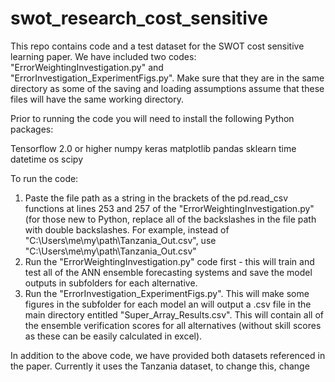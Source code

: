 # swot_research_cost_sensitive
This repo contains code and a test dataset for the SWOT cost sensitive learning paper. We have included two codes: "ErrorWeightingInvestigation.py" and "ErrorInvestigation_ExperimentFigs.py". Make sure that they are in the same directory as some of the saving and loading assumptions assume that these files will have the same working directory.

Prior to running the code you will need to install the following Python packages:

Tensorflow 2.0 or higher
numpy
keras
matplotlib
pandas
sklearn
time
datetime
os
scipy

To run the code:

1. Paste the file path as a string in the brackets of the pd.read_csv functions at lines 253 and 257 of the "ErrorWeightingInvestigation.py" (for those new to Python, replace all of the backslashes in the file path with double backslashes. For example, instead of "C:\Users\me\my\path\Tanzania_Out.csv", use "C:\\Users\\me\\my\\path\\Tanzania_Out.csv"
2. Run the "ErrorWeightingInvestigation.py" code first - this will train and test all of the ANN ensemble forecasting systems and save the model outputs in subfolders for each alternative.
3. Run the "ErrorInvestigation_ExperimentFigs.py". This will make some figures in the subfolder for each model an will output a .csv file in the main directory entitled "Super_Array_Results.csv". This will contain all of the ensemble verification scores for all alternatives (without skill scores as these can be easily calculated in excel).

In addition to the above code, we have provided both datasets referenced in the paper. Currently it uses the Tanzania dataset, to change this, change 
